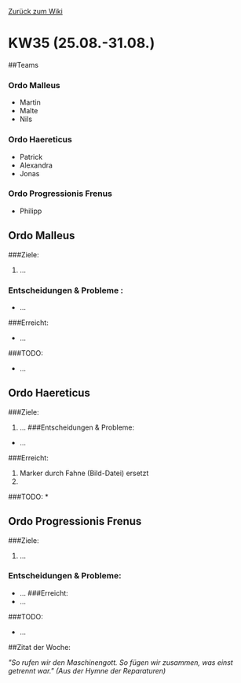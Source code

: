 [Zurück zum Wiki](https://github.com/Institute-Web-Science-and-Technologies/GeoVisualization/wiki/Entwicklungstagebuch)
# KW35 (25.08.-31.08.)
##Teams
### Ordo Malleus
* Martin 
* Malte 
* Nils

### Ordo Haereticus
* Patrick
* Alexandra
* Jonas

### Ordo Progressionis Frenus
* Philipp

## Ordo Malleus
###Ziele:
 1. ...
 
### Entscheidungen & Probleme :
* ...

###Erreicht:
* ...

###TODO:
* ...


## Ordo Haereticus
###Ziele:
 1. ...
###Entscheidungen & Probleme:
* ...
 
###Erreicht:
 1. Marker durch Fahne (Bild-Datei) ersetzt
 2. 
###TODO:
* 

## Ordo Progressionis Frenus
###Ziele:
 1. ...
   

### Entscheidungen & Probleme:
* ...
###Erreicht:
* ...

###TODO:
* ...


##Zitat der Woche:

_"So rufen wir den Maschinengott. So fügen wir zusammen, was einst getrennt war." (Aus der Hymne der Reparaturen)_
